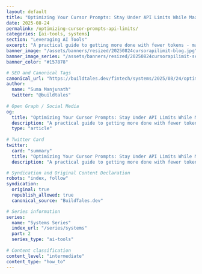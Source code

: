 ```yaml
---
layout: default
title: "Optimizing Your Cursor Prompts: Stay Under API Limits While Maximizing AI Assistance"
date: 2025-08-24
permalink: /optimizing-cursor-prompts-api-limits/
categories: [ai-tools, systems]
section: "Leveraging AI Tools"
excerpt: "A practical guide to getting more done with fewer tokens - master the art of efficient AI-assisted development within Cursor's usage constraints."
banner_image: "/assets/banners/resized/20250824cursorapilimit-blog.jpg"
banner_image_series: "/assets/banners/resized/20250824cursorapilimit-series.jpg"
banner_color: "#157878"

# SEO and Canonical Tags
canonical_url: "https://buildtales.dev/fintech/systems/2025/08/24/optimizing-cursor-prompts-api-limits.html"
author:
  name: "Suma Manjunath"
  twitter: "@buildtales"
  
# Open Graph / Social Media
og:
  title: "Optimizing Your Cursor Prompts: Stay Under API Limits While Maximizing AI Assistance"
  description: "A practical guide to getting more done with fewer tokens - master the art of efficient AI-assisted development within Cursor's usage constraints."
  type: "article"
  
# Twitter Card
twitter:
  card: "summary"
  title: "Optimizing Your Cursor Prompts: Stay Under API Limits While Maximizing AI Assistance"
  description: "A practical guide to getting more done with fewer tokens - master the art of efficient AI-assisted development within Cursor's usage constraints."

# Syndication and Original Content Declaration
robots: "index, follow"
syndication:
  original: true
  republish_allowed: true
  canonical_source: "BuildTales.dev"

# Series information
series:
  name: "Systems Series"
  index_url: "/series/systems"
  part: 2
  series_type: "ai-tools"
  
# Content classification
content_level: "intermediate"
content_type: "how_to"
---
```



